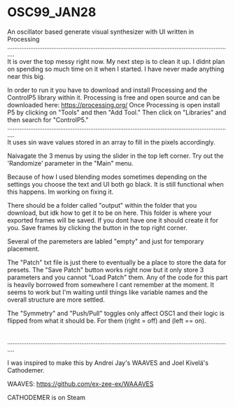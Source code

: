 # OSC99_JAN28
An oscillator based generate visual synthesizer with UI written in Processing
<br/>
................................................................................................................................
<br/>
It is over the top messy right now. My next step is to clean it up. I didnt plan on spending so much time on it when I started.
I have never made anything near this big. 

In order to run it you have to download and install Processing and the ControlP5 library within it.
Processing is free and open source and can be downloaded here:
https://processing.org/
Once Processing is open install P5 by clicking on "Tools" and then "Add Tool."
Then click on "Libraries" and then search for "ControlP5."
<br/>
................................................................................................................................
<br/>
It uses sin wave values stored in an array to fill in the pixels accordingly. 

Naivagate the 3 menus by using the slider in the top left corner.
Try out the 'Randomize' parameter in the "Main" menu.

Because of how I used blending modes sometimes depending on the settings you choose the text and UI both go black.
It is still functional when this happens. Im working on fixing it. 

There should be a folder called "output" within the folder that you download, but idk how to get it to be on here.
This folder is where your exported frames will be saved. If you dont have one it should create it for you. 
Save frames by clicking the button in the top right corner.

Several of the paremeters are labled "empty" and just for temporary placement.

The "Patch" txt file is just there to eventually be a place to store the data for presets. 
The "Save Patch" button works right now but it only store 3 parameters and you cannot "Load Patch" them. 
Any of the code for this part is heavily borrowed from somewhere I cant remember at the moment. 
It seems to work but I'm waiting until things like variable names and the overall structure are more settled. 

The "Symmetry" and "Push/Pull" toggles only affect OSC1 and their logic is flipped from what it should be. For them (right = off) and (left == on).

<br/>
................................................................................................................................
<br/>

I was inspired to make this by Andrei Jay's WAAVES and Joel Kivelä's Cathodemer. 

WAAVES:
https://github.com/ex-zee-ex/WAAAVES

CATHODEMER is on Steam
